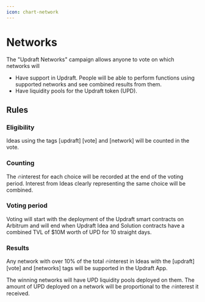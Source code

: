 ```yaml
---
icon: chart-network
---
```


# Networks

The "Updraft Networks" campaign allows anyone to vote on which networks will

* Have support in Updraft. People will be able to perform functions using supported networks and see combined results from them.
* Have liquidity pools for the Updraft token (UPD).

## Rules

### Eligibility

Ideas using the tags \[updraft] \[vote] and \[network] will be counted in the vote.

### Counting

The 🔥interest for each choice will be recorded at the end of the voting period. Interest from Ideas clearly representing the same choice will be combined.

### Voting period

Voting will start with the deployment of the Updraft smart contracts on Arbitrum and will end when Updraft Idea and Solution contracts have a combined TVL of $10M worth of UPD for 10 straight days.

### Results

Any network with over 10% of the total 🔥interest in Ideas with the \[updraft] \[vote] and \[networks] tags will be supported in the Updraft App.

The winning networks will have UPD liquidity pools deployed on them. The amount of UPD deployed on a network will be proportional to the 🔥interest it received.

